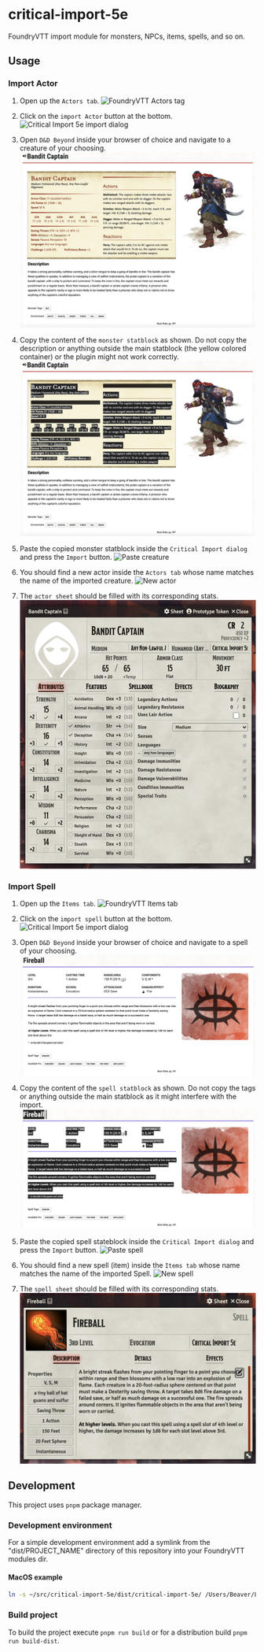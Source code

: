 # critical-import-5e

FoundryVTT import module for monsters, NPCs, items, spells, and so on.

## Usage

### Import Actor

1. Open up the `Actors tab`.
   ![FoundryVTT Actors tag](/docs/doc_actor_01.png)

2. Click on the `import Actor` button at the bottom.
   ![Critical Import 5e import dialog](/docs/doc_actor_02.png)

3. Open `D&D Beyond` inside your browser of choice and navigate to a creature of your choosing.
   ![D&D Beyond Bandit Captain](/docs/doc_actor_03.png)

4. Copy the content of the `monster statblock` as shown. Do not copy the description or anything outside the main statblock (the yellow colored container) or the plugin might not work correctly.
   ![Copy creature](/docs/doc_actor_04.png)

5. Paste the copied monster statblock inside the `Critical Import dialog` and press the `Import` button.
   ![Paste creature](/docs/doc_actor_05.png)

6. You should find a new actor inside the `Actors tab` whose name matches the name of the imported creature.
   ![New actor](/docs/doc_actor_06.png)

7. The `actor sheet` should be filled with its corresponding stats.
   ![Actor sheet](/docs/doc_actor_07.png)

### Import Spell

1. Open up the `Items tab`.
   ![FoundryVTT Items tab](/docs/doc_spell_01.png)

2. Click on the `import spell` button at the bottom.
   ![Critical Import 5e import dialog](/docs/doc_spell_02.png)

3. Open `D&D Beyond` inside your browser of choice and navigate to a spell of your choosing.
   ![D&D Beyond Fireball spell](/docs/doc_spell_03.png)

4. Copy the content of the `spell statblock` as shown. Do not copy the tags or anything outside the main statblock as it might interfere with the import.
   ![Copy spell](/docs/doc_spell_04.png)

5. Paste the copied spell stateblock inside the `Critical Import dialog` and press the `Import` button.
   ![Paste spell](/docs/doc_spell_05.png)

6. You should find a new spell (item) inside the `Items tab` whose name matches the name of the imported Spell.
   ![New spell](/docs/doc_spell_06.png)

7. The `spell sheet` should be filled with its corresponding stats.
   ![Spell sheet](/docs/doc_spell_07.png)

## Development

This project uses `pnpm` package manager.

### Development environment

For a simple development environment add a symlink from the "dist/PROJECT_NAME" directory of this repository into your FoundryVTT modules dir.

#### MacOS example

```bash
ln -s ~/src/critical-import-5e/dist/critical-import-5e/ /Users/Beaver/Library/Application\ Support/FoundryVTT/Data/modules
```

### Build project

To build the project execute `pnpm run build` or for a distribution build `pnpm run build-dist`.
